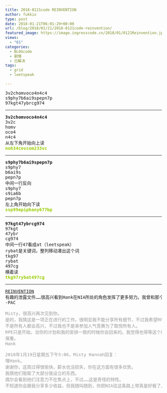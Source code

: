 ```yaml
---
title: 2018-0121code REINVENTION
author: fukkix
type: post
date: 2018-01-21T06:01:29+00:00
url: /blog/2018/01/21/2018-0121code-reinvention/
featured_image: https://image.ingresscode.cn/2018/01/0121Reinvention.jpg?x-oss-process=image/resize,m_fill,w_700,h_220
views:
  - "61"
categories:
  - BLOGcode
  - 剧情
  - 已解决
tags:
  - grid
  - leetspeak

---
```

<pre>3v2chomvoco4n4c4
s9phy7b6ai9spepn7p
97kgt47ybrcg974<!--more--></pre>

* * *

<pre><strong>3v2chomvoco4n4c4</strong>
3v2c
homv
oco4
n4c4
从左下角开始向上读
<span style="color: #99cc00;"><strong>noh34covcom233vc</strong></span></pre>

* * *

<pre><strong>s9phy7b6ai9spepn7p</strong>
s9phy7
b6ai9s
pepn7p
中间一行反向
s9phy7
s9ia6b
pepn7p
左上角开始向下读
<span style="color: #99cc00;"><strong>ssp99epiphany677bp</strong></span></pre>

* * *

<pre><strong>97kgt47ybrcg974
</strong>97kgt
47ybr
cg974
中间一行47看成at（leetspeak）
rybat是关键词，整列移动凑出这个词
tkg97
rybat
497cg
横着读<strong>
<span style="color: #99cc00;">tkg97rybat497cg</span></strong></pre>

* * *

<pre><a href="http://investigate.ingress.com/2018/01/21/reinvention/">REINVENTION
</a>有趣的泄露文件……很高兴看到Hank在NIA所处的角色发挥了更多努力。我曾和那个组织有过意见分歧——在一段时间内吧。我知道可能本质上不会改变，不过这个机构开始利用从Niantic项目开始（和之后的一切）得来的专业知识发展自身，是件乐于见到的事情。
-PAC

<span style="color: #999999;">Misty，很高兴再次见到你。</span>
<span style="color: #999999;">是的，我猜这是一项正在进行的工作。很明显我不能分享所有细节，不过我希望RPE研究单元只是NIA 2.0的开始。我想定期从这里寻找专家顾问。那首歌叫什么来着？更快更强更聪明……诸如这类的歌词。不管怎样，得把这机构从以前被偏执狂管理的深坑中挖出来。</span>
<span style="color: #999999;">不是所有人都会高兴，不过我也不是来参加人气竞赛为了取悦所有人。</span>
<span style="color: #999999;">RPE只是开始，当你的计划和我的安排一致的时候你会回来的。我觉得也得等这个队伍擦亮眼睛。</span>
<span style="color: #999999;">保重。</span>
<span style="color: #999999;">Hank</span>

<span style="color: #999999;">2018年1月19日星期五下午5:06，Misty Hannah回复：</span>
<span style="color: #999999;">嘿Hank。
谢谢你，这周过得很愉快，薪水也没损失，你在这方面有很多优势。
我猜他们吸取了大部分我设立的东西。
偶尔会看到他们注意力不在焦点上，不过……这是奇怪的特性。</span>
<span style="color: #999999;">不知道你会跟我分享多少收益，但我随叫随到，你把NIA往这条路上带真是好极了。来场大变革吧。</span></pre>